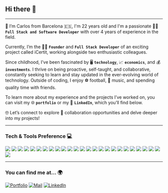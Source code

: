 ## Hi there 👋

---

👋 I’m Carlos from Barcelona 🇪🇸, I'm 22 years old and I'm a passionate 👨‍💻 **`Full Stack and Software Developer`** with over 4 years of experience in the field.

Currently, I’m the 👨‍💻 **`Founder`** and **`Full Stack Developer`** of an exciting project called iCertit, working alongside two enthusiastic colleagues.

Since childhood, I’ve been fascinated by 🖥️ **`technology`**, 📈 **`economics`**, and 💰 **`investments`**. I thrive on being proactive, self-taught, and collaborative, constantly seeking to learn and stay updated in the ever-evolving world of technology. Outside of coding, I enjoy ⚽ football, 🎵 music, and spending quality time with friends.

To learn more about my experience and the projects I’ve worked on, you can visit my 🌐 **`portfolio`** or my 🔗 **`LinkedIn`**, which you’ll find below.

🤓 Let’s connect to explore 🤝 collaboration opportunities and delve deeper into my projects!

---

### Tech & Tools Preference 💻

<img src="https://img.shields.io/badge/C%23-007ACC?style=flat&logo=CSharp&logoColor=white"> <img src="https://img.shields.io/badge/.NET-5C2D91?style=flat&logo=.net&logoColor=white">
<img src="https://img.shields.io/badge/php-%23777BB4.svg?style=flat&logo=php&logoColor=white">
<img src="https://img.shields.io/badge/-JavaScript-eed718?style=flat&logo=javascript&logoColor=ffffff">
<img src="https://img.shields.io/badge/-Typescript-3178C6?style=flat&logo=typescript&logoColor=ffffff">
<img src="https://img.shields.io/badge/astro-%232C2052.svg?style=flat&logo=astro&logoColor=white">
<img src="https://img.shields.io/badge/c-%2300599C.svg?style=flat&logo=c&logoColor=white">
<img src="https://img.shields.io/badge/-NodeJs-3C873A?style=flat&logo=Node.js&logoColor=white">
<img src="https://img.shields.io/badge/NPM-%23CB3837.svg?style=flat&logo=npm&logoColor=white">
<img src="https://img.shields.io/badge/Solidity-%23363636.svg?style=flat&logo=solidity&logoColor=white">
<img src="https://img.shields.io/badge/WordPress-%23117AC9.svg?style=flat&logo=WordPress&logoColor=white">
<img src="https://img.shields.io/badge/-HTML5-E34F26?style=flat&logo=html5&logoColor=white">
<img src="https://img.shields.io/badge/-CSS3-1572B6?style=flat&logo=css3&logoColor=white">
<img src="https://img.shields.io/badge/-Bootstrap-563D7C?style=flat&logo=bootstrap&logoColor=white">
<img src="https://img.shields.io/badge/tailwindcss-%2338B2AC.svg?style=flat&logo=tailwind-css&logoColor=white">
<img src="https://img.shields.io/badge/-Progressive Web Apps-5A0FC8?style=flat">
<img src="https://img.shields.io/badge/Microsoft%20SQL%20Server-CC2927?style=flat&logo=microsoft%20sql%20server&logoColor=white">
<img src="https://img.shields.io/badge/-MongoDB-4DB33D?style=flat&logo=mongodb&logoColor=FFFFFF">
<img src="https://img.shields.io/badge/-MySQL-F29111?style=flat&logo=mysql&logoColor=FFFFFF">
<img src="https://img.shields.io/badge/azure-%230072C6.svg?style=flat&logo=microsoftazure&logoColor=white">
<img src="http://img.shields.io/badge/-Git-F1502F?style=flat&logo=git&logoColor=FFFFFF">
<img src="http://img.shields.io/badge/-Github-000000?style=flat&logo=github&logoColor=FFFFFF">
<img src="https://img.shields.io/badge/docker-%230db7ed.svg?style=flat&logo=docker&logoColor=white">
<img src="https://img.shields.io/badge/jira-%230A0FFF.svg?style=flat&logo=jira&logoColor=white">
<img src="http://img.shields.io/badge/-VS%20Code-007ACC?style=flat&logo=visual%20studio%20code&logoColor=white">
<img src="https://img.shields.io/badge/Rider-000000.svg?style=flat&logo=Rider&logoColor=white&color=black&labelColor=crimson">

---

### You can find me at… 🌍

[![Portfolio](http://img.shields.io/badge/-Portfolio%20Website-ffffff?style=flat&logo=data%3Aimage%2Fpng%3Bbase64%2CiVBORw0KGgoAAAANSUhEUgAAABAAAAAQCAYAAAAf8%2F9hAAAABHNCSVQICAgIfAhkiAAAAAlwSFlzAAAAdgAAAHYBTnsmCAAAABl0RVh0U29mdHdhcmUAd3d3Lmlua3NjYXBlLm9yZ5vuPBoAAAEYSURBVDiNxdHNK4RRFMfxzzMzhVJeirKwIZKVyG4WY22nrCwoG%2FkHbGYzO%2FkfLKysZSHFgmxtKCJkNTLEyEtZTGPx3KnpaWSS8q3bOffcc37ndC7%2FTYRldKKCdMJ%2Bxwbm8QJ57GMOV5jFaRD5iXyEHZzjCb24D7bYhEAugwOsNpHciCiNa7wlHiYTE%2FSggHEM4CTEsynxMmAME8GfRg6D4f6Kh%2BDf1HdKBTsaio4xhAscYhH96K4Ty2IF64hqAo%2FoQitmsIV2tKCMEs7QFk4ae6jWBEpYwzAy%2BAh%2BIYzfh6nQoBUj2BSUsjjCe5jkUrzUIj7rdvAs%2Fuo7bIu%2F%2BzYTOtaohIQkVew2iC9EWEJHg8dmKP%2By7g%2F5Ahl%2FO9wcY8OAAAAAAElFTkSuQmCC&logoColor=white)][website]
[![Mail](https://img.shields.io/badge/-Gmail-D14836?style=flat&logo=gmail&logoColor=white)][mail]
[![LinkedIn](http://img.shields.io/badge/-LinkedIn-0077B5?style=flat&logo=linkedIn&logoColor=white)][linkedin]

[website]: https://carlosgilete.netlify.app/
[mail]: mailto:giletecarlos@gmail.com
[linkedin]: https://www.linkedin.com/in/carlosgilete/
